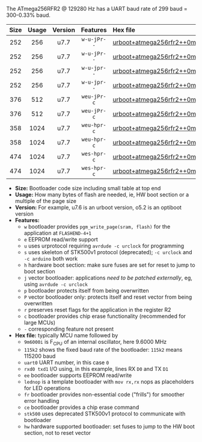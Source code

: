The ATmega256RFR2 @ 129280 Hz has a UART baud rate of 299 baud = 300-0.33% baud.

|Size|Usage|Version|Features|Hex file|
|:-:|:-:|:-:|:-:|:--|
|252|256|u7.7|`w-u-jPr--`|[urboot+atmega256rfr2++0m129280i++++0k3_uart0_rxe0_txe1_lednop.hex](https://raw.githubusercontent.com/stefanrueger/urboot.hex/main/mcus/atmega256rfr2/internal_oscillator/fint++0m129280_Hz/br++++0k3_bps/urboot+atmega256rfr2++0m129280i++++0k3_uart0_rxe0_txe1_lednop.hex)|
|252|256|u7.7|`w-u-jPr--`|[urboot+atmega256rfr2++0m129280i++++0k3_uart1_rxd2_txd3_lednop.hex](https://raw.githubusercontent.com/stefanrueger/urboot.hex/main/mcus/atmega256rfr2/internal_oscillator/fint++0m129280_Hz/br++++0k3_bps/urboot+atmega256rfr2++0m129280i++++0k3_uart1_rxd2_txd3_lednop.hex)|
|252|256|u7.7|`w-u-jpr--`|[urboot+atmega256rfr2++0m129280i++++0k3_uart0_rxe0_txe1_lednop_fr.hex](https://raw.githubusercontent.com/stefanrueger/urboot.hex/main/mcus/atmega256rfr2/internal_oscillator/fint++0m129280_Hz/br++++0k3_bps/urboot+atmega256rfr2++0m129280i++++0k3_uart0_rxe0_txe1_lednop_fr.hex)|
|252|256|u7.7|`w-u-jpr--`|[urboot+atmega256rfr2++0m129280i++++0k3_uart1_rxd2_txd3_lednop_fr.hex](https://raw.githubusercontent.com/stefanrueger/urboot.hex/main/mcus/atmega256rfr2/internal_oscillator/fint++0m129280_Hz/br++++0k3_bps/urboot+atmega256rfr2++0m129280i++++0k3_uart1_rxd2_txd3_lednop_fr.hex)|
|376|512|u7.7|`weu-jPr-c`|[urboot+atmega256rfr2++0m129280i++++0k3_uart0_rxe0_txe1_ee_lednop_fr_ce.hex](https://raw.githubusercontent.com/stefanrueger/urboot.hex/main/mcus/atmega256rfr2/internal_oscillator/fint++0m129280_Hz/br++++0k3_bps/urboot+atmega256rfr2++0m129280i++++0k3_uart0_rxe0_txe1_ee_lednop_fr_ce.hex)|
|376|512|u7.7|`weu-jPr-c`|[urboot+atmega256rfr2++0m129280i++++0k3_uart1_rxd2_txd3_ee_lednop_fr_ce.hex](https://raw.githubusercontent.com/stefanrueger/urboot.hex/main/mcus/atmega256rfr2/internal_oscillator/fint++0m129280_Hz/br++++0k3_bps/urboot+atmega256rfr2++0m129280i++++0k3_uart1_rxd2_txd3_ee_lednop_fr_ce.hex)|
|358|1024|u7.7|`weu-hpr-c`|[urboot+atmega256rfr2++0m129280i++++0k3_uart0_rxe0_txe1_ee_lednop_fr_ce_hw.hex](https://raw.githubusercontent.com/stefanrueger/urboot.hex/main/mcus/atmega256rfr2/internal_oscillator/fint++0m129280_Hz/br++++0k3_bps/urboot+atmega256rfr2++0m129280i++++0k3_uart0_rxe0_txe1_ee_lednop_fr_ce_hw.hex)|
|358|1024|u7.7|`weu-hpr-c`|[urboot+atmega256rfr2++0m129280i++++0k3_uart1_rxd2_txd3_ee_lednop_fr_ce_hw.hex](https://raw.githubusercontent.com/stefanrueger/urboot.hex/main/mcus/atmega256rfr2/internal_oscillator/fint++0m129280_Hz/br++++0k3_bps/urboot+atmega256rfr2++0m129280i++++0k3_uart1_rxd2_txd3_ee_lednop_fr_ce_hw.hex)|
|474|1024|u7.7|`wes-hpr-c`|[urboot+atmega256rfr2++0m129280i++++0k3_uart0_rxe0_txe1_ee_lednop_fr_ce_stk500_hw.hex](https://raw.githubusercontent.com/stefanrueger/urboot.hex/main/mcus/atmega256rfr2/internal_oscillator/fint++0m129280_Hz/br++++0k3_bps/urboot+atmega256rfr2++0m129280i++++0k3_uart0_rxe0_txe1_ee_lednop_fr_ce_stk500_hw.hex)|
|474|1024|u7.7|`wes-hpr-c`|[urboot+atmega256rfr2++0m129280i++++0k3_uart1_rxd2_txd3_ee_lednop_fr_ce_stk500_hw.hex](https://raw.githubusercontent.com/stefanrueger/urboot.hex/main/mcus/atmega256rfr2/internal_oscillator/fint++0m129280_Hz/br++++0k3_bps/urboot+atmega256rfr2++0m129280i++++0k3_uart1_rxd2_txd3_ee_lednop_fr_ce_stk500_hw.hex)|

- **Size:** Bootloader code size including small table at top end
- **Usage:** How many bytes of flash are needed, ie, HW boot section or a multiple of the page size
- **Version:** For example, u7.6 is an urboot version, o5.2 is an optiboot version
- **Features:**
  + `w` bootloader provides `pgm_write_page(sram, flash)` for the application at `FLASHEND-4+1`
  + `e` EEPROM read/write support
  + `u` uses urprotocol requiring `avrdude -c urclock` for programming
  + `s` uses skeleton of STK500v1 protocol (deprecated); `-c urclock` and `-c arduino` both work
  + `h` hardware boot section: make sure fuses are set for reset to jump to boot section
  + `j` vector bootloader: applications *need to be patched externally*, eg, using `avrdude -c urclock`
  + `p` bootloader protects itself from being overwritten
  + `P` vector bootloader only: protects itself and reset vector from being overwritten
  + `r` preserves reset flags for the application in the register R2
  + `c` bootloader provides chip erase functionality (recommended for large MCUs)
  + `-` corresponding feature not present
- **Hex file:** typically MCU name followed by
  + `9m6000i` is F<sub>CPU</sub> of an internal oscillator, here 9.6000 MHz
  + `115k2` shows the fixed baud rate of the bootloader: `115k2` means 115200 baud
  + `uart0` UART number, in this case `0`
  + `rxd0 txd1` I/O using, in this example, lines RX `D0` and TX `D1`
  + `ee` bootloader supports EEPROM read/write
  + `lednop` is a template bootloader with `mov rx,rx` nops as placeholders for LED operations
  + `fr` bootloader provides non-essential code ("frills") for smoother error handling
  + `ce` bootloader provides a chip erase command
  + `stk500` uses deprecated STK500v1 protocol to communicate with bootloader
  + `hw` hardware supported bootloader: set fuses to jump to the HW boot section, not to reset vector
